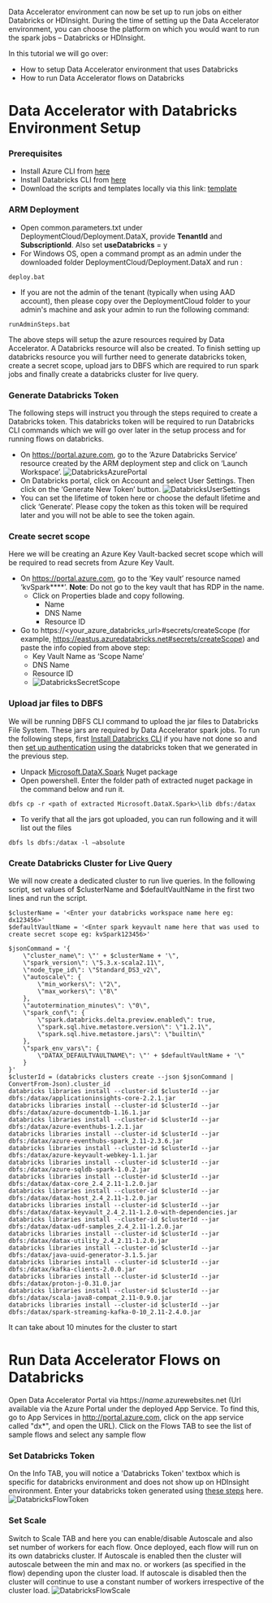 Data Accelerator environment can now be set up to run jobs on either Databricks or HDInsight. During the time of setting up the Data Accelerator environment, you can choose the platform on which you would want to run the spark jobs – Databricks or HDInsight. 

In this tutorial we will go over:
* How to setup Data Accelerator environment that uses Databricks
* How to run Data Accelerator flows on Databricks

# Data Accelerator with Databricks Environment Setup

### Prerequisites
* Install Azure CLI from [here](https://docs.microsoft.com/en-us/cli/azure/install-azure-cli?view=azure-cli-latest)
* Install Databricks CLI from [here](https://docs.databricks.com/user-guide/dev-tools/databricks-cli.html#install-the-cli)
* Download the scripts and templates locally via this link: [template](https://github.com/Microsoft/data-accelerator/tree/stable/DeploymentCloud)

### ARM Deployment
* Open common.parameters.txt under DeploymentCloud/Deployment.DataX, provide **TenantId** and **SubscriptionId**. Also set **useDatabricks** = y 
* For Windows OS, open a command prompt as an admin under the downloaded folder DeploymentCloud/Deployment.DataX and run :
```
deploy.bat 
```
* If you are not the admin of the tenant (typically when using AAD account), then please copy over the DeploymentCloud folder to your admin's machine and ask your admin to run the following command:
```
runAdminSteps.bat
```
The above steps will setup the azure resources required by Data Accelerator. A Databricks resource will also be created. To finish setting up databricks resource you will further need to generate databricks token, create a secret scope, upload jars to DBFS which are required to run spark jobs and finally create a databricks cluster for live query.

### Generate Databricks Token
The following steps will instruct you through the steps required to create a Databricks token. This databricks token will be required to run Databricks CLI commands which we will go over later in the setup process and for running flows on databricks.   
* On https://portal.azure.com, go to the ‘Azure Databricks Service’ resource created by the ARM deployment step and click on ‘Launch Workspace’.
![DatabricksAzurePortal](./tutorials/images/DatabricksAzurePortal.jpg)
* On Databricks portal, click on Account and select User Settings. Then click on the ‘Generate New Token’ button. 
![DatabricksUserSettings](./tutorials/images/DatabricksUserSettings.jpg)
* You can set the lifetime of token here or choose the default lifetime and click ‘Generate’. Please copy the token as this token will be required later and you will not be able to see the token again.

### Create secret scope
Here we will be creating an Azure Key Vault-backed secret scope which will be required to read secrets from Azure Key Vault. 
* On https://portal.azure.com, go to the ‘Key vault’ resource named ‘kvSpark****’. **Note**: Do not go to the key vault that has RDP in the name.
  * Click on Properties blade and copy following. 
    * Name
    * DNS Name
    * Resource ID
* Go to https://<your_azure_databricks_url>#secrets/createScope (for example, https://eastus.azuredatabricks.net#secrets/createScope) and paste the info copied from above step:
  * Key Vault Name as ‘Scope Name’
  * DNS Name
  * Resource ID
  * ![DatabricksSecretScope](./tutorials/images/DatabricksSecretScope.jpg)

### Upload jar files to DBFS
We will be running DBFS CLI command to upload the jar files to Databricks File System. These jars are required by Data Accelerator spark jobs. To run the following steps, first [Install Databricks CLI](https://docs.databricks.com/user-guide/dev-tools/databricks-cli.html#install-the-cli) if you have not done so and then [set up authentication](https://docs.databricks.com/user-guide/dev-tools/databricks-cli.html#set-up-authentication) using the databricks token that we generated in the previous step.
* Unpack [Microsoft.DataX.Spark](https://www.nuget.org/packages/Microsoft.DataX.Spark) Nuget package 
* Open powershell. Enter the folder path of extracted nuget package in the command below and run it.
```
dbfs cp -r <path of extracted Microsoft.DataX.Spark>\lib dbfs:/datax
```
* To verify that all the jars got uploaded, you can run following and it will list out the files
```
dbfs ls dbfs:/datax -l –absolute
```

### Create Databricks Cluster for Live Query
We will now create a dedicated cluster to run live queries. In the following script, set values of $clusterName and $defaultVaultName in the first two lines and run the script.
```
$clusterName = '<Enter your databricks workspace name here eg: dx123456>'
$defaultVaultName = '<Enter spark keyvault name here that was used to create secret scope eg: kvSpark123456>'

$jsonCommand = '{
	\"cluster_name\": \"' + $clusterName + '\",
	\"spark_version\": \"5.3.x-scala2.11\",
	\"node_type_id\": \"Standard_DS3_v2\",
	\"autoscale\": {
		\"min_workers\": \"2\",
		\"max_workers\": \"8\"
	},
	\"autotermination_minutes\": \"0\",
	\"spark_conf\": {
		\"spark.databricks.delta.preview.enabled\": true,
		\"spark.sql.hive.metastore.version\": \"1.2.1\",
		\"spark.sql.hive.metastore.jars\": \"builtin\"
	},
	\"spark_env_vars\": {
		\"DATAX_DEFAULTVAULTNAME\": \"' + $defaultVaultName + '\"
	}
}'
$clusterId = (databricks clusters create --json $jsonCommand | ConvertFrom-Json).cluster_id
databricks libraries install --cluster-id $clusterId --jar dbfs:/datax/applicationinsights-core-2.2.1.jar
databricks libraries install --cluster-id $clusterId --jar dbfs:/datax/azure-documentdb-1.16.1.jar
databricks libraries install --cluster-id $clusterId --jar dbfs:/datax/azure-eventhubs-1.2.1.jar
databricks libraries install --cluster-id $clusterId --jar dbfs:/datax/azure-eventhubs-spark_2.11-2.3.6.jar
databricks libraries install --cluster-id $clusterId --jar dbfs:/datax/azure-keyvault-webkey-1.1.jar
databricks libraries install --cluster-id $clusterId --jar dbfs:/datax/azure-sqldb-spark-1.0.2.jar
databricks libraries install --cluster-id $clusterId --jar dbfs:/datax/datax-core_2.4_2.11-1.2.0.jar
databricks libraries install --cluster-id $clusterId --jar dbfs:/datax/datax-host_2.4_2.11-1.2.0.jar
databricks libraries install --cluster-id $clusterId --jar dbfs:/datax/datax-keyvault_2.4_2.11-1.2.0-with-dependencies.jar
databricks libraries install --cluster-id $clusterId --jar dbfs:/datax/datax-udf-samples_2.4_2.11-1.2.0.jar
databricks libraries install --cluster-id $clusterId --jar dbfs:/datax/datax-utility_2.4_2.11-1.2.0.jar
databricks libraries install --cluster-id $clusterId --jar dbfs:/datax/java-uuid-generator-3.1.5.jar
databricks libraries install --cluster-id $clusterId --jar dbfs:/datax/kafka-clients-2.0.0.jar
databricks libraries install --cluster-id $clusterId --jar dbfs:/datax/proton-j-0.31.0.jar
databricks libraries install --cluster-id $clusterId --jar dbfs:/datax/scala-java8-compat_2.11-0.9.0.jar
databricks libraries install --cluster-id $clusterId --jar dbfs:/datax/spark-streaming-kafka-0-10_2.11-2.4.0.jar
```
It can take about 10 minutes for the cluster to start

# Run Data Accelerator Flows on Databricks
Open Data Accelerator Portal via https://_name_.azurewebsites.net (Url available via the Azure Portal under the deployed App Service. To find this, go to App Services in http://portal.azure.com, click on the app service called "dx*", and open the URL). Click on the Flows TAB to see the list of sample flows and select any sample flow

### Set Databricks Token
On the Info TAB, you will notice a 'Databricks Token' textbox which is specific for databricks environment and does not show up on HDInsight environment. Enter your databricks token generated using [these steps](https://github.com/microsoft/data-accelerator/wiki/Data-Accelerator-with-Databricks#generate-databricks-token) here.
![DatabricksFlowToken](./tutorials/images/DatabricksFlowToken.jpg)

### Set Scale
Switch to Scale TAB and here you can enable/disable Autoscale and also set number of workers for each flow. Once deployed, each flow will run on its own databricks cluster. If Autoscale is enabled then the cluster will autoscale between the min and max no. or workers (as specified in the flow) depending upon the cluster load. If autoscale is disabled then the cluster will continue to use a constant number of workers irrespective of the cluster load. 
![DatabricksFlowScale](./tutorials/images/DatabricksFlowScale.jpg)  